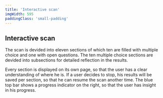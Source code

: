 ```yaml
---
title: 'Interactive scan'
imgWidth: 595
paddingClass: 'small-padding'
---
```


## Interactive scan
The scan is devided into eleven sections of which ten are filled with multiple choice and one with open questions. The ten multiple choice sections are devided into subsections for detailed reflection in the results.

Every section is displayed on its own page, so that the user has a clear understanding of where he is. If a user decides to stop, his results will be saved per section, so that he can resume the scan another time. The blue top bar shows a progress indicator on the right, so that the user has insight in his progress.
